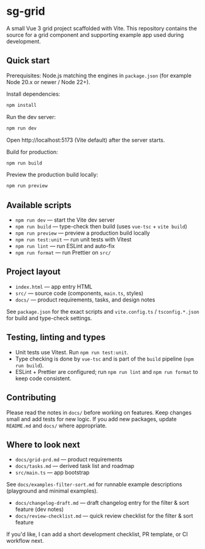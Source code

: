 # sg-grid

A small Vue 3 grid project scaffolded with Vite. This repository contains the source for a grid component and supporting example app used during development.

## Quick start

Prerequisites: Node.js matching the engines in `package.json` (for example Node 20.x or newer / Node 22+).

Install dependencies:

```bash
npm install
```

Run the dev server:

```bash
npm run dev
```

Open http://localhost:5173 (Vite default) after the server starts.

Build for production:

```bash
npm run build
```

Preview the production build locally:

```bash
npm run preview
```

## Available scripts

- `npm run dev` — start the Vite dev server
- `npm run build` — type-check then build (uses `vue-tsc` + `vite build`)
- `npm run preview` — preview a production build locally
- `npm run test:unit` — run unit tests with Vitest
- `npm run lint` — run ESLint and auto-fix
- `npm run format` — run Prettier on `src/`

## Project layout

- `index.html` — app entry HTML
- `src/` — source code (components, `main.ts`, styles)
- `docs/` — product requirements, tasks, and design notes

See `package.json` for the exact scripts and `vite.config.ts` / `tsconfig.*.json` for build and type-check settings.

## Testing, linting and types

- Unit tests use Vitest. Run `npm run test:unit`.
- Type checking is done by `vue-tsc` and is part of the `build` pipeline (`npm run build`).
- ESLint + Prettier are configured; run `npm run lint` and `npm run format` to keep code consistent.

## Contributing

Please read the notes in `docs/` before working on features. Keep changes small and add tests for new logic. If you add new packages, update `README.md` and `docs/` where appropriate.

## Where to look next

- `docs/grid-prd.md` — product requirements
- `docs/tasks.md` — derived task list and roadmap
- `src/main.ts` — app bootstrap

See `docs/examples-filter-sort.md` for runnable example descriptions (playground and minimal examples).

- `docs/changelog-draft.md` — draft changelog entry for the filter & sort feature (dev notes)
- `docs/review-checklist.md` — quick review checklist for the filter & sort feature

If you'd like, I can add a short development checklist, PR template, or CI workflow next.
